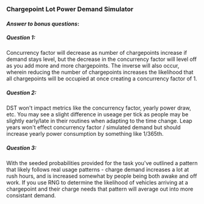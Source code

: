 ### Chargepoint Lot Power Demand Simulator

#### _Answer to bonus questions_:

##### Question 1:
Concurrency factor will decrease as number of chargepoints increase if demand stays level, but the decrease in the concurrency factor will level off as you add more and more chargepoints. The inverse will also occur, wherein reducing the number of chargepoints increases the likelihood that all chargepoints will be occupied at once creating a concurrency factor of 1. 

##### Question 2:
DST won't impact metrics like the concurrency factor, yearly power draw, etc. You may see a slight difference in useage per tick as people may be slightly early/late in their routines when adapting to the time change. Leap years won't effect concurrency factor / simulated demand but should increase yearly power consumption by something like 1/365th.  

##### Question 3: 
With the seeded probabilities provided for the task you've outlined a pattern that likely follows real usage patterns - charge demand increases a lot at rush hours, and is increased somewhat by people being both awake and off work. If you use RNG to determine the likelihood of vehicles arriving at a chargepoint and their charge needs that pattern will average out into more consistant demand.
